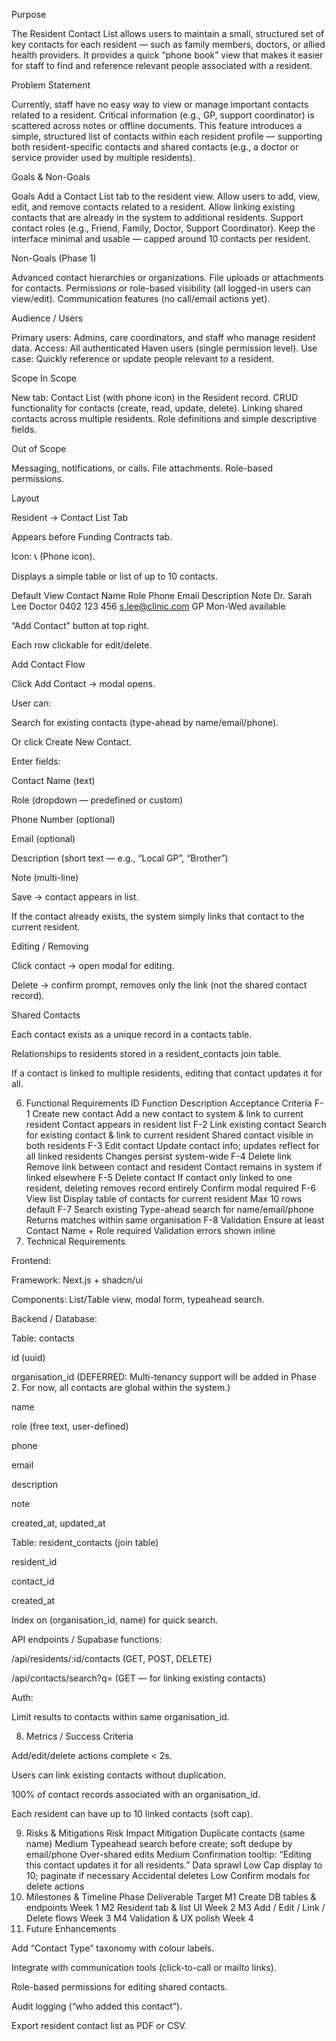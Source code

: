 Purpose

The Resident Contact List allows users to maintain a small, structured set of key contacts for each resident — such as family members, doctors, or allied health providers.
It provides a quick “phone book” view that makes it easier for staff to find and reference relevant people associated with a resident.

Problem Statement

Currently, staff have no easy way to view or manage important contacts related to a resident. Critical information (e.g., GP, support coordinator) is scattered across notes or offline documents.
This feature introduces a simple, structured list of contacts within each resident profile — supporting both resident-specific contacts and shared contacts (e.g., a doctor or service provider used by multiple residents).

Goals & Non-Goals

Goals
Add a Contact List tab to the resident view.
Allow users to add, view, edit, and remove contacts related to a resident.
Allow linking existing contacts that are already in the system to additional residents.
Support contact roles (e.g., Friend, Family, Doctor, Support Coordinator).
Keep the interface minimal and usable — capped around 10 contacts per resident.

Non-Goals (Phase 1)

Advanced contact hierarchies or organizations.
File uploads or attachments for contacts.
Permissions or role-based visibility (all logged-in users can view/edit).
Communication features (no call/email actions yet).

Audience / Users

Primary users: Admins, care coordinators, and staff who manage resident data.
Access: All authenticated Haven users (single permission level).
Use case: Quickly reference or update people relevant to a resident.

Scope
In Scope

New tab: Contact List (with phone icon) in the Resident record.
CRUD functionality for contacts (create, read, update, delete).
Linking shared contacts across multiple residents.
Role definitions and simple descriptive fields.

Out of Scope

Messaging, notifications, or calls.
File attachments.
Role-based permissions.

Layout

Resident → Contact List Tab

Appears before Funding Contracts tab.

Icon: 📞 (Phone icon).

Displays a simple table or list of up to 10 contacts.

Default View
Contact Name	Role	Phone	Email	Description	Note
Dr. Sarah Lee	Doctor	0402 123 456	s.lee@clinic.com
	GP	Mon-Wed available

“Add Contact” button at top right.

Each row clickable for edit/delete.

Add Contact Flow

Click Add Contact → modal opens.

User can:

Search for existing contacts (type-ahead by name/email/phone).

Or click Create New Contact.

Enter fields:

Contact Name (text)

Role (dropdown — predefined or custom)

Phone Number (optional)

Email (optional)

Description (short text — e.g., “Local GP”, “Brother”)

Note (multi-line)

Save → contact appears in list.

If the contact already exists, the system simply links that contact to the current resident.

Editing / Removing

Click contact → open modal for editing.

Delete → confirm prompt, removes only the link (not the shared contact record).

Shared Contacts

Each contact exists as a unique record in a contacts table.

Relationships to residents stored in a resident_contacts join table.

If a contact is linked to multiple residents, editing that contact updates it for all.

6. Functional Requirements
ID	Function	Description	Acceptance Criteria
F-1	Create new contact	Add a new contact to system & link to current resident	Contact appears in resident list
F-2	Link existing contact	Search for existing contact & link to current resident	Shared contact visible in both residents
F-3	Edit contact	Update contact info; updates reflect for all linked residents	Changes persist system-wide
F-4	Delete link	Remove link between contact and resident	Contact remains in system if linked elsewhere
F-5	Delete contact	If contact only linked to one resident, deleting removes record entirely	Confirm modal required
F-6	View list	Display table of contacts for current resident	Max 10 rows default
F-7	Search existing	Type-ahead search for name/email/phone	Returns matches within same organisation
F-8	Validation	Ensure at least Contact Name + Role required	Validation errors shown inline
7. Technical Requirements

Frontend:

Framework: Next.js + shadcn/ui

Components: List/Table view, modal form, typeahead search.

Backend / Database:

Table: contacts

id (uuid)

organisation_id (DEFERRED: Multi-tenancy support will be added in Phase 2. For now, all contacts are global within the system.)

name

role (free text, user-defined)

phone

email

description

note

created_at, updated_at

Table: resident_contacts (join table)

resident_id

contact_id

created_at

Index on (organisation_id, name) for quick search.

API endpoints / Supabase functions:

/api/residents/:id/contacts (GET, POST, DELETE)

/api/contacts/search?q= (GET — for linking existing contacts)

Auth:

Limit results to contacts within same organisation_id.

8. Metrics / Success Criteria

Add/edit/delete actions complete < 2s.

Users can link existing contacts without duplication.

100% of contact records associated with an organisation_id.

Each resident can have up to 10 linked contacts (soft cap).

9. Risks & Mitigations
Risk	Impact	Mitigation
Duplicate contacts (same name)	Medium	Typeahead search before create; soft dedupe by email/phone
Over-shared edits	Medium	Confirmation tooltip: “Editing this contact updates it for all residents.”
Data sprawl	Low	Cap display to 10; paginate if necessary
Accidental deletes	Low	Confirm modals for delete actions
10. Milestones & Timeline
Phase	Deliverable	Target
M1	Create DB tables & endpoints	Week 1
M2	Resident tab & list UI	Week 2
M3	Add / Edit / Link / Delete flows	Week 3
M4	Validation & UX polish	Week 4
11. Future Enhancements

Add “Contact Type” taxonomy with colour labels.

Integrate with communication tools (click-to-call or mailto links).

Role-based permissions for editing shared contacts.

Audit logging (“who added this contact”).

Export resident contact list as PDF or CSV.